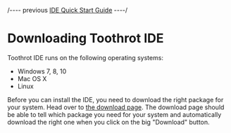 
/---- previous
[IDE Quick Start Guide](index.md)
----/

# Downloading Toothrot IDE

Toothrot IDE runs on the following operating systems:

* Windows 7, 8, 10
* Mac OS X
* Linux

Before you can install the IDE, you need to download the right package for your system.
Head over to [the download page](../../download-ide.md). The download page should be able to
tell which package you need for your system and automatically download the right one
when you click on the big "Download" button.
